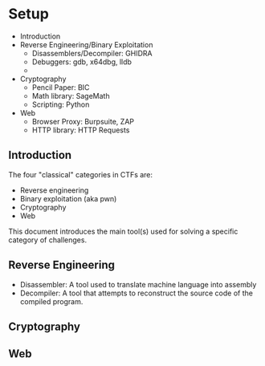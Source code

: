 # Setup

* Introduction
* Reverse Engineering/Binary Exploitation
	* Disassemblers/Decompiler: GHIDRA
	* Debuggers: gdb, x64dbg, lldb
	* 
* Cryptography
	* Pencil Paper: BIC
	* Math library: SageMath
	* Scripting: Python
* Web
	* Browser Proxy: Burpsuite, ZAP
	* HTTP library: HTTP Requests

<h2 id="intro">Introduction</h2>

The four "classical" categories in CTFs are:
* Reverse engineering
* Binary exploitation (aka pwn)
* Cryptography
* Web

This document introduces the main tool(s) used for solving a specific category of challenges.

<h2 id="rev">Reverse Engineering</h2>

* Disassembler: A tool used to translate machine language into assembly
* Decompiler: A tool that attempts to reconstruct the source code of the compiled program. 

<h2 id="crypto">Cryptography</h2>

<h2 id="web">Web</h2>

